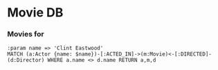 # Movie DB

### Movies for 

```cypher
:param name => 'Clint Eastwood'
MATCH (a:Actor {name: $name})-[:ACTED_IN]->(m:Movie)<-[:DIRECTED]-(d:Director) WHERE a.name <> d.name RETURN a,m,d
````
